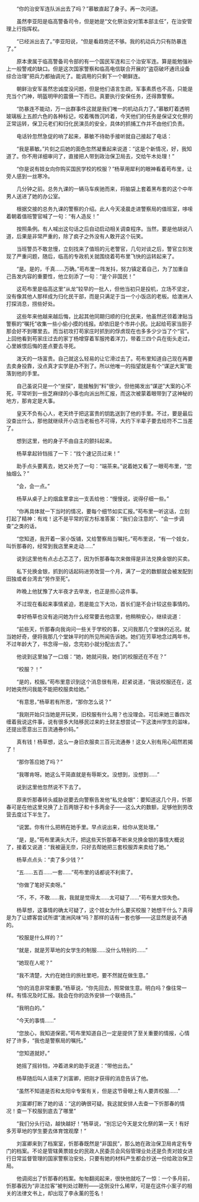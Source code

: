 　　“你的治安军连队派出去了吗？”慕敏直起了身子。再一次问道。

　　虽然李亚阳是临高警备司令，但是她是“文化祭治安对策本部主任”，在治安管理上行指挥权。

　　“已经派出去了。”李亚阳说，“但是看趋势还不够。我的机动兵力只有防暴连了。”

　　原本隶属于临高警备司令部的有一个国民军连和三个治安军连。算是能勉强补上一般警戒的缺口。但是这次国家警察和临高电信联合开展的“盗窃破坏通讯设备综合治理”把兵力都抽调光了。能调用的只剩下一个朝鲜连。

　　朝鲜治安军虽然忠诚度没问题，但是他们语言生疏，军事素质也不高，只能是充当个门神，明盔明甲的震慑一下而已。真要执行安保任务，还得靠警察。

　　“防暴连不能动，万一出群事件这就是我们唯一的机动兵力了。”慕敏盯着透明玻璃板上五颜六色的各种标记，咬着嘴唇沉吟着，今天他们的任务是保证文化祭的正常运转，保卫元老们和归化民演员的安全，具体的抓捕工作并不由他们负责。

　　电话铃忽然急促的响了起来，慕敏不待助手接听就自己接起了电话：

　　“我是慕敏。”片刻之后她的面色忽然凝重起来说道：“这是个新情况，好，我知道了。你不用详细审问了，直接把人带到政治保卫局去，交给午木处理！”

　　“你是说有妓女向你购买国民学校的校服？”杨草用犀利的眼神看着苟布里，让旁人感到一丝寒冷。

　　几分钟之前。总务九课的一辆马车疾驰而来，将脑袋上套着黑布套的这个中年男人送进了她的办公室。

　　根据交接的总务九课的警察的介绍。此人今天凌晨走进警察局的值班室，哆嗦着朝着值班警官喊了一句：“有人造反！”

　　按照条例。有人喊出这句话之后自动启动相关调查程序。当然，要是他胡说八道，后果是非常严重的，除了疯子之外没有人敢开这个玩笑。

　　当班警员不敢怠慢，立刻找来了值班的元老警官，几句对谈之后，警官立刻发现了严重问题，随后，临高的专政机关就围绕着苟布里飞快的运转起来了。

　　“是。是的，千真……万确。”苟布里一阵发抖，努力镇定着自己，为了加重自己告发内容的重要性，他立刻添了一句：“是个非国民！”

　　这苟布里是临高这里“从龙”较早的一批人，但他当初只是投机，立场不坚定，没有像其他人那样成为归化民干部，而是只满足于当一个小饭店的老板。给澳洲人打探消息，捞些好处。

　　这些年来他越来越后悔，比起其他同期归顺的归化民来，他虽然还领着津贴当警察的“嘱托”收集一些小偷小摸的线报。却依旧是个市井小民。比起给苟家当厨子那会好不到哪里去。而当初攻打苟家庄时抓到的俘虏现在也多多少少当了个“官”。上回他看到苟家庄过去的家丁杨增穿着军服挎着洋刀，带着三四个兵在街头走过，心里嫉恨后悔的差点要去寻死。

　　泼天的一场富贵。自己就这么轻易的让它滑过去了。苟布里知道自己现在再要去卖身投靠，没点真才实学是办不到了。所以他唯一的指望就是有个“谋逆大案”能落到他的手里。

　　自己虽说只是一个“坐探”，能接触到“料”很少。但他揭发出“谋逆”大案的心不死，平常听到一些芝麻绿的小事也向派出所汇报，而这次被蒙着眼带到了这神秘的地方，那肯定是大事。

　　皇天不负有心人，老天终于把这富贵的钥匙送到了他的手里。不过，要是最后没查出什么，那他就继续开小店当老板也不可得，大约下半辈子要去给符不二当差了。

　　想到这里，他的身子不由自主的颤抖起来。

　　杨草拿起铃铛摇了一下：“找个速记员过来！”

　　助手点头要离去，她又补充了一句：“端茶来。”说着她又看了一眼苟布里，“您抽烟么？”

　　“会，会一点。”

　　杨草从桌子上的烟盒里拿出一支丢给他：“慢慢说，说得仔细一些。”

　　“你再具体就一下当时的情况，要每个细节如实汇报。”苟布里一听这话，立刻打起了精神：有戏！这不是平常的官方标准答案：“我们会注意的”、“会一步调查”之类的话，

　　“您知道，我开着一家小饭铺，又给警察局当嘱托，”苟布里说，“有一个妓女，叫忻那春的，经常到我店里来走动……”

　　说到这里他有点忐忐忑忑了，因为忻那春每次来做得是非法兑换金银的买卖。

　　私下兑换金银，抓到的话起码进劳改营一个月，满了一定的数额就会被发配到田独或者台湾去“劳作至死”。

　　昨晚上他犹豫了大半夜才去举发，也正是担心这件事。

　　不过现在看起来事情紧迫，若是能立下大功，首长们是不会计较这些事情的。

　　幸好杨草也没有追问她为什么经常要去他店里，他稍稍安心，继续说道：

　　“前些天，忻那春向我询问一些关于学校的事，又问我那几个堂妹的近况。就当她好奇，便将我那几个堂妹平时的所见所闻告诉她。她们在芳草地念过两年书，不过年龄大了，书念得一般，念完初小就分配出去了。”

　　他说到这里抽了一口烟：“她，她就问我，她们的校服还在不在？”

　　“校服？！”

　　“是的，校服。”苟布里意识到这个消息很有用，赶紧说道，“我说校服还在，这时她突然问我能不能把校服卖给她。”

　　“有意思，”杨草若有所思，“那你怎么说？”

　　“我刚开始只当她是开玩笑，旧校服有什么用？也没理会。可后来她三番四次缠着我说这件事，说有很多大陆移民过来的土财主想尝试一下这澳州学生的滋味，还提出愿意出三百流通券价码。”

　　真有钱！杨草想，这么一身旧衣服卖三百元流通券！这女人别有用心昭然若揭了！

　　“那你答应她了吗？”

　　“我哪肯呀。她这么干简直就是有辱斯文。没想到，没想到……”

　　说到这里他忽然说不下去了。

　　原来忻那春转头威胁说要去向警察告发他“私兑金银”：要知道这几个月，忻那春可是在他这里兑换了上百两银子和十多两金子——这么大的数额，足够他到劳改营去度过下半生了。

　　“说罢。你有什么把柄在她手里。早点说出来，给你从宽处理。”

　　“是，是。”苟布里满头大汗，把这些天忻那春不断来兑换金银的事情大概说了，接着又说道：“我被逼无奈，只好去帮她把三套校服弄来卖给了她。”

　　杨草点点头：“卖了多少钱？”

　　“五……五百……一套……”苟布里的话都说不利索了。

　　“你做了笔好买卖呀。”

　　“不，不，不敢……我，我就是觉得太……太可疑了……”苟布里大惊失色。

　　杨草想，这事情的确太可疑了，这个妓女为什么要买校服？她想干什么？真得是为了让嫖客尝试所谓“澳洲风味”吗？那样的话有一套也够——这显然是说不通的。

　　“校服是什么样的？”

　　“就是，就是芳草地的女学生的制服……没什么特别的……”

　　“她现在人呢？”

　　“我不清楚，大约在她住的旅社里吧，要不然就在做生意。”

　　“你的消息非常重要。”杨草说，“你先回去，照常做生意。明白吗？像往常一样。有情况及时汇报。我会在你的店外安排一个联络员。”

　　“我明白的。”

　　“今天的事情……”

　　“您放心，我知道保密。”苟布里知道自己一定是提供了至关重要的情报，心情好了许多，“我也是警察局的嘱托。”

　　“您知道就好。”

　　她摇了摇铃铛，冲着进来的助手说道：“带他出去。”

　　杨草随后叫人请来了刘富卿，把刚才获得的消息告诉了他。

　　“虽然不知道是否和太阳伞专案有关，但是这节骨眼上有人要弄校服……”

　　刘富卿打断了她的话：“这的确很可疑。我这就安排人去查一下忻那春的情况！查一下校服到底去了哪里”

　　“我们分头行动，越快越好！”杨草说，“别忘记今天是文化祭的第一天！有好多芳草地的学生要去体育馆观摩！”

　　刘富卿来到了档案室，忻那春既然是“非国民”，那么她在政治保卫局肯定有专门的档案。不论是管辖黄票妓女的民政人民委员会风俗管理业处还是负责对妓女进行日常监督管理的国家警察治安处，只要有她的材料产生都会抄送一份给政治保卫局。

　　他调阅出了忻那春的档案。匆匆翻阅起来，很快他就吃了一惊：一个多月前，忻那春因为“非法拉客”被判处过鞭刑——这倒没什么稀罕，可是在这件小案子的相关的法律文书上，却出现了李永薰的签名！

